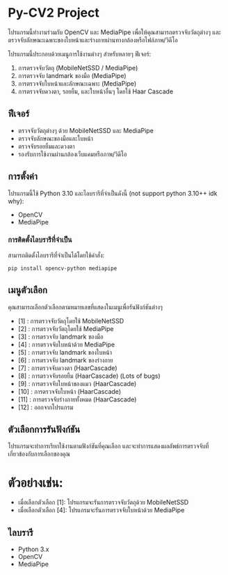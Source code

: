 # Py-CV2 Project

โปรแกรมนี้ทำงานร่วมกับ OpenCV และ MediaPipe เพื่อให้คุณสามารถตรวจจับวัตถุต่างๆ และตรวจจับลักษณะเฉพาะของใบหน้าและร่างกายผ่านทางกล้องหรือไฟล์ภาพ/วิดีโอ

โปรแกรมนี้ประกอบด้วยเมนูการใช้งานต่างๆ สำหรับหลายๆ ฟีเจอร์:

1. การตรวจจับวัตถุ (MobileNetSSD / MediaPipe)
2. การตรวจจับ landmark ของมือ (MediaPipe)
3. การตรวจจับใบหน้าและลักษณะเฉพาะ (MediaPipe)
4. การตรวจจับดวงตา, รอยยิ้ม, และใบหน้าอื่นๆ โดยใช้ Haar Cascade

## ฟีเจอร์
- ตรวจจับวัตถุต่างๆ ด้วย MobileNetSSD และ MediaPipe
- ตรวจจับลักษณะของมือและใบหน้า
- ตรวจจับรอยยิ้มและดวงตา
- รองรับการใช้งานผ่านกล้องเว็บแคมหรือภาพ/วิดีโอ

## การตั้งค่า
โปรแกรมนี้ใช้ Python 3.10 และไลบรารีที่จำเป็นดังนี้ (not support python 3.10++ idk why):
- OpenCV
- MediaPipe

### การติดตั้งไลบรารีที่จำเป็น
สามารถติดตั้งไลบรารีที่จำเป็นได้โดยใช้คำสั่ง:

```bash
pip install opencv-python mediapipe
```

## เมนูตัวเลือก
คุณสามารถเลือกตัวเลือกตามหมายเลขที่แสดงในเมนูเพื่อรันฟังก์ชันต่างๆ
- [1] : การตรวจจับวัตถุโดยใช้ MobileNetSSD
- [2] : การตรวจจับวัตถุโดยใช้ MediaPipe
- [3] : การตรวจจับ landmark ของมือ
- [4] : การตรวจจับใบหน้าด้วย MediaPipe
- [5] : การตรวจจับ landmark ของใบหน้า
- [6] : การตรวจจับ landmark ของร่างกาย
- [7] : การตรวจจับดวงตา (HaarCascade)
- [8] : การตรวจจับรอยยิ้ม (HaarCascade) (Lots of bugs)
- [9] : การตรวจจับใบหน้าของแมว (HaarCascade)
- [10] : การตรวจจับใบหน้า (HaarCascade)
- [11] : การตรวจจับร่างกายทั้งหมด (HaarCascade)
- [12] : ออกจากโปรแกรม

## ตัวเลือกการรันฟังก์ชัน
โปรแกรมจะทำการเรียกใช้งานตามฟังก์ชันที่คุณเลือก และจะทำการแสดงผลลัพธ์การตรวจจับที่เกี่ยวข้องกับการเลือกของคุณ

# ตัวอย่างเช่น:
- เมื่อเลือกตัวเลือก [1]: โปรแกรมจะรันการตรวจจับวัตถุด้วย MobileNetSSD
- เมื่อเลือกตัวเลือก [4]: โปรแกรมจะรันการตรวจจับใบหน้าด้วย MediaPipe

## ไลบรารี
- Python 3.x
- OpenCV
- MediaPipe
